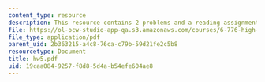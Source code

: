 ```yaml
---
content_type: resource
description: This resource contains 2 problems and a reading assignment.
file: https://ol-ocw-studio-app-qa.s3.amazonaws.com/courses/6-776-high-speed-communication-circuits-spring-2005/19caa0849257f8d85d4ab54efe604ae8_hw5.pdf
file_type: application/pdf
parent_uid: 2b363215-a4c8-76ca-c79b-59d21fe2c5b8
resourcetype: Document
title: hw5.pdf
uid: 19caa084-9257-f8d8-5d4a-b54efe604ae8
---
```

